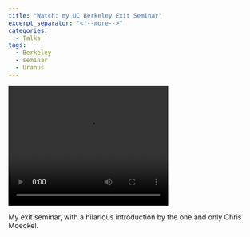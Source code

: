 ```yaml
---
title: "Watch: my UC Berkeley Exit Seminar"
excerpt_separator: "<!--more-->"
categories:
  - Talks
tags:
  - Berkeley
  - seminar
  - Uranus
---
```


<video width="320" height="240" controls>
  <source src="../assets/videos/exit_talk_molter.mp4" type="video/mp4">
Your browser does not support the video tag.
</video>

<p>
My exit seminar, with a hilarious introduction by the one and only Chris Moeckel.	
</p>